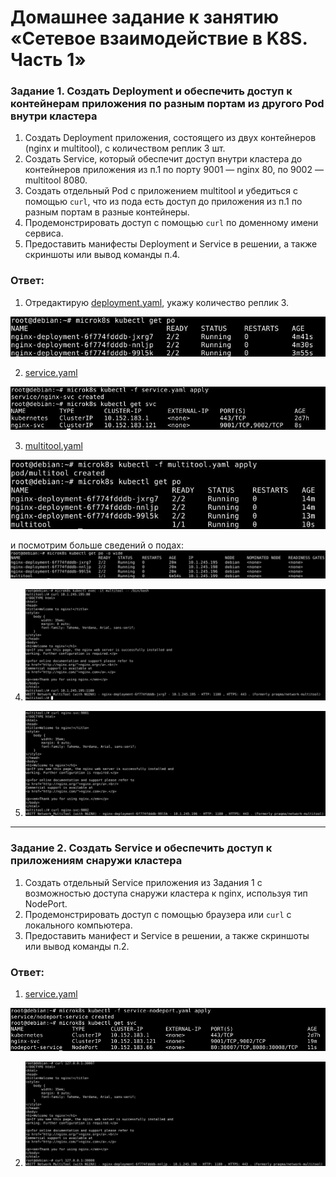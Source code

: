 # Домашнее задание к занятию «Сетевое взаимодействие в K8S. Часть 1»

### Задание 1. Создать Deployment и обеспечить доступ к контейнерам приложения по разным портам из другого Pod внутри кластера

1. Создать Deployment приложения, состоящего из двух контейнеров (nginx и multitool), с количеством реплик 3 шт.
2. Создать Service, который обеспечит доступ внутри кластера до контейнеров приложения из п.1 по порту 9001 — nginx 80, по 9002 — multitool 8080.
3. Создать отдельный Pod с приложением multitool и убедиться с помощью `curl`, что из пода есть доступ до приложения из п.1 по разным портам в разные контейнеры.
4. Продемонстрировать доступ с помощью `curl` по доменному имени сервиса.
5. Предоставить манифесты Deployment и Service в решении, а также скриншоты или вывод команды п.4.

### Ответ:

1. Отредактирую [deployment.yaml](/kube1_4/deployment.yaml), укажу количество реплик 3.

![Task1](/kube1_4/task1_1.jpg "Задание 1")

2. [service.yaml](/kube1_4/service.yaml)

![Task1](/kube1_4/task1_2.jpg "Задание 1")

3. [multitool.yaml](/kube1_4/multitool.yaml)

![Task1](/kube1_4/task1_3.jpg "Задание 1")

и посмотрим больше сведений о подах:
![Task1](/kube1_4/task1_4.jpg "Задание 1")

4. ![Task1](/kube1_4/task1_5.jpg "Задание 1")

5. ![Task1](/kube1_4/task1_6.jpg "Задание 1")

------

### Задание 2. Создать Service и обеспечить доступ к приложениям снаружи кластера

1. Создать отдельный Service приложения из Задания 1 с возможностью доступа снаружи кластера к nginx, используя тип NodePort.
2. Продемонстрировать доступ с помощью браузера или `curl` с локального компьютера.
3. Предоставить манифест и Service в решении, а также скриншоты или вывод команды п.2.

### Ответ:

1. [service.yaml](/kube1_4/service-nodeport.yaml)

![Task2](/kube1_4/task2_1.jpg "Задание 2")

2. ![Task2](/kube1_4/task2_2.jpg "Задание 2")
